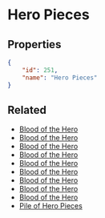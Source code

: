 # Hero Pieces

<no description available>

## Properties

```json
{
    "id": 251,
    "name": "Hero Pieces"
}
```

## Related

- [Blood of the Hero](../items/15811-blood-of-the-hero.md)
- [Blood of the Hero](../items/15810-blood-of-the-hero.md)
- [Blood of the Hero](../items/15809-blood-of-the-hero.md)
- [Blood of the Hero](../items/15808-blood-of-the-hero.md)
- [Blood of the Hero](../items/15807-blood-of-the-hero.md)
- [Blood of the Hero](../items/15806-blood-of-the-hero.md)
- [Blood of the Hero](../items/15805-blood-of-the-hero.md)
- [Blood of the Hero](../items/15804-blood-of-the-hero.md)
- [Blood of the Hero](../items/15803-blood-of-the-hero.md)
- [Pile of Hero Pieces](../items/15812-pile-of-hero-pieces.md)

